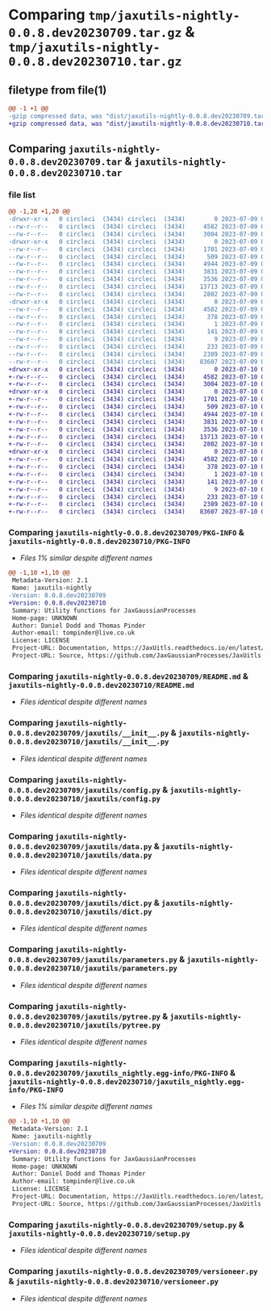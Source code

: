# Comparing `tmp/jaxutils-nightly-0.0.8.dev20230709.tar.gz` & `tmp/jaxutils-nightly-0.0.8.dev20230710.tar.gz`

## filetype from file(1)

```diff
@@ -1 +1 @@
-gzip compressed data, was "dist/jaxutils-nightly-0.0.8.dev20230709.tar", last modified: Sun Jul  9 00:06:35 2023, max compression
+gzip compressed data, was "dist/jaxutils-nightly-0.0.8.dev20230710.tar", last modified: Mon Jul 10 00:06:32 2023, max compression
```

## Comparing `jaxutils-nightly-0.0.8.dev20230709.tar` & `jaxutils-nightly-0.0.8.dev20230710.tar`

### file list

```diff
@@ -1,20 +1,20 @@
-drwxr-xr-x   0 circleci  (3434) circleci  (3434)        0 2023-07-09 00:06:35.968086 jaxutils-nightly-0.0.8.dev20230709/
--rw-r--r--   0 circleci  (3434) circleci  (3434)     4582 2023-07-09 00:06:35.968086 jaxutils-nightly-0.0.8.dev20230709/PKG-INFO
--rw-r--r--   0 circleci  (3434) circleci  (3434)     3004 2023-07-09 00:06:30.000000 jaxutils-nightly-0.0.8.dev20230709/README.md
-drwxr-xr-x   0 circleci  (3434) circleci  (3434)        0 2023-07-09 00:06:35.968086 jaxutils-nightly-0.0.8.dev20230709/jaxutils/
--rw-r--r--   0 circleci  (3434) circleci  (3434)     1701 2023-07-09 00:06:30.000000 jaxutils-nightly-0.0.8.dev20230709/jaxutils/__init__.py
--rw-r--r--   0 circleci  (3434) circleci  (3434)      509 2023-07-09 00:06:35.968086 jaxutils-nightly-0.0.8.dev20230709/jaxutils/_version.py
--rw-r--r--   0 circleci  (3434) circleci  (3434)     4944 2023-07-09 00:06:30.000000 jaxutils-nightly-0.0.8.dev20230709/jaxutils/config.py
--rw-r--r--   0 circleci  (3434) circleci  (3434)     3831 2023-07-09 00:06:30.000000 jaxutils-nightly-0.0.8.dev20230709/jaxutils/data.py
--rw-r--r--   0 circleci  (3434) circleci  (3434)     3536 2023-07-09 00:06:30.000000 jaxutils-nightly-0.0.8.dev20230709/jaxutils/dict.py
--rw-r--r--   0 circleci  (3434) circleci  (3434)    13713 2023-07-09 00:06:30.000000 jaxutils-nightly-0.0.8.dev20230709/jaxutils/parameters.py
--rw-r--r--   0 circleci  (3434) circleci  (3434)     2802 2023-07-09 00:06:30.000000 jaxutils-nightly-0.0.8.dev20230709/jaxutils/pytree.py
-drwxr-xr-x   0 circleci  (3434) circleci  (3434)        0 2023-07-09 00:06:35.964086 jaxutils-nightly-0.0.8.dev20230709/jaxutils_nightly.egg-info/
--rw-r--r--   0 circleci  (3434) circleci  (3434)     4582 2023-07-09 00:06:35.000000 jaxutils-nightly-0.0.8.dev20230709/jaxutils_nightly.egg-info/PKG-INFO
--rw-r--r--   0 circleci  (3434) circleci  (3434)      378 2023-07-09 00:06:35.000000 jaxutils-nightly-0.0.8.dev20230709/jaxutils_nightly.egg-info/SOURCES.txt
--rw-r--r--   0 circleci  (3434) circleci  (3434)        1 2023-07-09 00:06:35.000000 jaxutils-nightly-0.0.8.dev20230709/jaxutils_nightly.egg-info/dependency_links.txt
--rw-r--r--   0 circleci  (3434) circleci  (3434)      141 2023-07-09 00:06:35.000000 jaxutils-nightly-0.0.8.dev20230709/jaxutils_nightly.egg-info/requires.txt
--rw-r--r--   0 circleci  (3434) circleci  (3434)        9 2023-07-09 00:06:35.000000 jaxutils-nightly-0.0.8.dev20230709/jaxutils_nightly.egg-info/top_level.txt
--rw-r--r--   0 circleci  (3434) circleci  (3434)      233 2023-07-09 00:06:35.968086 jaxutils-nightly-0.0.8.dev20230709/setup.cfg
--rw-r--r--   0 circleci  (3434) circleci  (3434)     2389 2023-07-09 00:06:30.000000 jaxutils-nightly-0.0.8.dev20230709/setup.py
--rw-r--r--   0 circleci  (3434) circleci  (3434)    83607 2023-07-09 00:06:30.000000 jaxutils-nightly-0.0.8.dev20230709/versioneer.py
+drwxr-xr-x   0 circleci  (3434) circleci  (3434)        0 2023-07-10 00:06:32.045852 jaxutils-nightly-0.0.8.dev20230710/
+-rw-r--r--   0 circleci  (3434) circleci  (3434)     4582 2023-07-10 00:06:32.049852 jaxutils-nightly-0.0.8.dev20230710/PKG-INFO
+-rw-r--r--   0 circleci  (3434) circleci  (3434)     3004 2023-07-10 00:06:25.000000 jaxutils-nightly-0.0.8.dev20230710/README.md
+drwxr-xr-x   0 circleci  (3434) circleci  (3434)        0 2023-07-10 00:06:32.049852 jaxutils-nightly-0.0.8.dev20230710/jaxutils/
+-rw-r--r--   0 circleci  (3434) circleci  (3434)     1701 2023-07-10 00:06:25.000000 jaxutils-nightly-0.0.8.dev20230710/jaxutils/__init__.py
+-rw-r--r--   0 circleci  (3434) circleci  (3434)      509 2023-07-10 00:06:32.049852 jaxutils-nightly-0.0.8.dev20230710/jaxutils/_version.py
+-rw-r--r--   0 circleci  (3434) circleci  (3434)     4944 2023-07-10 00:06:25.000000 jaxutils-nightly-0.0.8.dev20230710/jaxutils/config.py
+-rw-r--r--   0 circleci  (3434) circleci  (3434)     3831 2023-07-10 00:06:25.000000 jaxutils-nightly-0.0.8.dev20230710/jaxutils/data.py
+-rw-r--r--   0 circleci  (3434) circleci  (3434)     3536 2023-07-10 00:06:25.000000 jaxutils-nightly-0.0.8.dev20230710/jaxutils/dict.py
+-rw-r--r--   0 circleci  (3434) circleci  (3434)    13713 2023-07-10 00:06:25.000000 jaxutils-nightly-0.0.8.dev20230710/jaxutils/parameters.py
+-rw-r--r--   0 circleci  (3434) circleci  (3434)     2802 2023-07-10 00:06:25.000000 jaxutils-nightly-0.0.8.dev20230710/jaxutils/pytree.py
+drwxr-xr-x   0 circleci  (3434) circleci  (3434)        0 2023-07-10 00:06:32.045852 jaxutils-nightly-0.0.8.dev20230710/jaxutils_nightly.egg-info/
+-rw-r--r--   0 circleci  (3434) circleci  (3434)     4582 2023-07-10 00:06:32.000000 jaxutils-nightly-0.0.8.dev20230710/jaxutils_nightly.egg-info/PKG-INFO
+-rw-r--r--   0 circleci  (3434) circleci  (3434)      378 2023-07-10 00:06:32.000000 jaxutils-nightly-0.0.8.dev20230710/jaxutils_nightly.egg-info/SOURCES.txt
+-rw-r--r--   0 circleci  (3434) circleci  (3434)        1 2023-07-10 00:06:32.000000 jaxutils-nightly-0.0.8.dev20230710/jaxutils_nightly.egg-info/dependency_links.txt
+-rw-r--r--   0 circleci  (3434) circleci  (3434)      141 2023-07-10 00:06:32.000000 jaxutils-nightly-0.0.8.dev20230710/jaxutils_nightly.egg-info/requires.txt
+-rw-r--r--   0 circleci  (3434) circleci  (3434)        9 2023-07-10 00:06:32.000000 jaxutils-nightly-0.0.8.dev20230710/jaxutils_nightly.egg-info/top_level.txt
+-rw-r--r--   0 circleci  (3434) circleci  (3434)      233 2023-07-10 00:06:32.049852 jaxutils-nightly-0.0.8.dev20230710/setup.cfg
+-rw-r--r--   0 circleci  (3434) circleci  (3434)     2389 2023-07-10 00:06:25.000000 jaxutils-nightly-0.0.8.dev20230710/setup.py
+-rw-r--r--   0 circleci  (3434) circleci  (3434)    83607 2023-07-10 00:06:25.000000 jaxutils-nightly-0.0.8.dev20230710/versioneer.py
```

### Comparing `jaxutils-nightly-0.0.8.dev20230709/PKG-INFO` & `jaxutils-nightly-0.0.8.dev20230710/PKG-INFO`

 * *Files 1% similar despite different names*

```diff
@@ -1,10 +1,10 @@
 Metadata-Version: 2.1
 Name: jaxutils-nightly
-Version: 0.0.8.dev20230709
+Version: 0.0.8.dev20230710
 Summary: Utility functions for JaxGaussianProcesses
 Home-page: UNKNOWN
 Author: Daniel Dodd and Thomas Pinder
 Author-email: tompinder@live.co.uk
 License: LICENSE
 Project-URL: Documentation, https://JaxUitls.readthedocs.io/en/latest/
 Project-URL: Source, https://github.com/JaxGaussianProcesses/JaxUitls
```

### Comparing `jaxutils-nightly-0.0.8.dev20230709/README.md` & `jaxutils-nightly-0.0.8.dev20230710/README.md`

 * *Files identical despite different names*

### Comparing `jaxutils-nightly-0.0.8.dev20230709/jaxutils/__init__.py` & `jaxutils-nightly-0.0.8.dev20230710/jaxutils/__init__.py`

 * *Files identical despite different names*

### Comparing `jaxutils-nightly-0.0.8.dev20230709/jaxutils/config.py` & `jaxutils-nightly-0.0.8.dev20230710/jaxutils/config.py`

 * *Files identical despite different names*

### Comparing `jaxutils-nightly-0.0.8.dev20230709/jaxutils/data.py` & `jaxutils-nightly-0.0.8.dev20230710/jaxutils/data.py`

 * *Files identical despite different names*

### Comparing `jaxutils-nightly-0.0.8.dev20230709/jaxutils/dict.py` & `jaxutils-nightly-0.0.8.dev20230710/jaxutils/dict.py`

 * *Files identical despite different names*

### Comparing `jaxutils-nightly-0.0.8.dev20230709/jaxutils/parameters.py` & `jaxutils-nightly-0.0.8.dev20230710/jaxutils/parameters.py`

 * *Files identical despite different names*

### Comparing `jaxutils-nightly-0.0.8.dev20230709/jaxutils/pytree.py` & `jaxutils-nightly-0.0.8.dev20230710/jaxutils/pytree.py`

 * *Files identical despite different names*

### Comparing `jaxutils-nightly-0.0.8.dev20230709/jaxutils_nightly.egg-info/PKG-INFO` & `jaxutils-nightly-0.0.8.dev20230710/jaxutils_nightly.egg-info/PKG-INFO`

 * *Files 1% similar despite different names*

```diff
@@ -1,10 +1,10 @@
 Metadata-Version: 2.1
 Name: jaxutils-nightly
-Version: 0.0.8.dev20230709
+Version: 0.0.8.dev20230710
 Summary: Utility functions for JaxGaussianProcesses
 Home-page: UNKNOWN
 Author: Daniel Dodd and Thomas Pinder
 Author-email: tompinder@live.co.uk
 License: LICENSE
 Project-URL: Documentation, https://JaxUitls.readthedocs.io/en/latest/
 Project-URL: Source, https://github.com/JaxGaussianProcesses/JaxUitls
```

### Comparing `jaxutils-nightly-0.0.8.dev20230709/setup.py` & `jaxutils-nightly-0.0.8.dev20230710/setup.py`

 * *Files identical despite different names*

### Comparing `jaxutils-nightly-0.0.8.dev20230709/versioneer.py` & `jaxutils-nightly-0.0.8.dev20230710/versioneer.py`

 * *Files identical despite different names*

